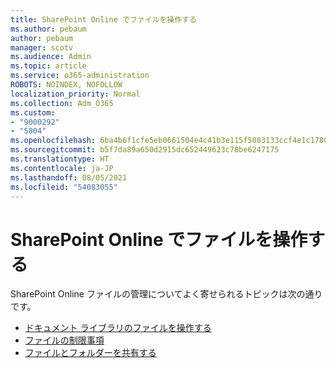 ```yaml
---
title: SharePoint Online でファイルを操作する
ms.author: pebaum
author: pebaum
manager: scotv
ms.audience: Admin
ms.topic: article
ms.service: o365-administration
ROBOTS: NOINDEX, NOFOLLOW
localization_priority: Normal
ms.collection: Adm_O365
ms.custom:
- "9000292"
- "5804"
ms.openlocfilehash: 6ba4b6f1cfe5eb0661504e4c41b3e115f5083133ccf4e1c1780f0e6d8bad0462
ms.sourcegitcommit: b5f7da89a650d2915dc652449623c78be6247175
ms.translationtype: HT
ms.contentlocale: ja-JP
ms.lasthandoff: 08/05/2021
ms.locfileid: "54083055"
---
```

# <a name="working-with-files-in-sharepoint-online"></a>SharePoint Online でファイルを操作する

SharePoint Online ファイルの管理についてよく寄せられるトピックは次の通りです。

- [ドキュメント ライブラリのファイルを操作する](https://support.microsoft.com/office/a9d89171-1673-4892-9dd2-1ca52037dea2)
- [ファイルの制限事項](https://support.office.com/article/invalid-file-names-and-file-types-in-onedrive-and-sharepoint-64883a5d-228e-48f5-b3d2-eb39e07630fa)
- [ファイルとフォルダーを共有する](https://support.office.com/article/share-sharepoint-files-or-folders-1fe37332-0f9a-4719-970e-d2578da4941c)
